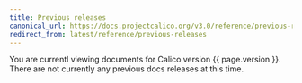 ```yaml
---
title: Previous releases
canonical_url: https://docs.projectcalico.org/v3.0/reference/previous-releases
redirect_from: latest/reference/previous-releases
---
```



You are currentl viewing documents for Calico version {{ page.version }}. There are not currently any previous docs releases at this time.
